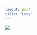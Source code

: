 ```yaml
---
layout: post
title: "Leny"
---
```


<a class="thumbnail" href="http://www.laagakkerstraat.nl/leny/" target="_blank">
  <img src="/screenshots/leny.jpg">
</a>
